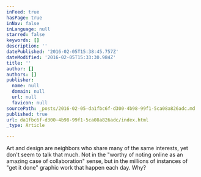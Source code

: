```yaml
---
inFeed: true
hasPage: true
inNav: false
inLanguage: null
starred: false
keywords: []
description: ''
datePublished: '2016-02-05T15:38:45.757Z'
dateModified: '2016-02-05T15:33:30.984Z'
title: ''
author: []
authors: []
publisher:
  name: null
  domain: null
  url: null
  favicon: null
sourcePath: _posts/2016-02-05-da1fbc6f-d300-4b98-99f1-5ca08a826adc.md
published: true
url: da1fbc6f-d300-4b98-99f1-5ca08a826adc/index.html
_type: Article

---
```

Art and design are neighbors who share many of the same interests, yet don't seem to talk that much. Not in the "worthy of noting online as an amazing case of collaboration" sense, but in the millions of instances of "get it done" graphic work that happen each day. Why?